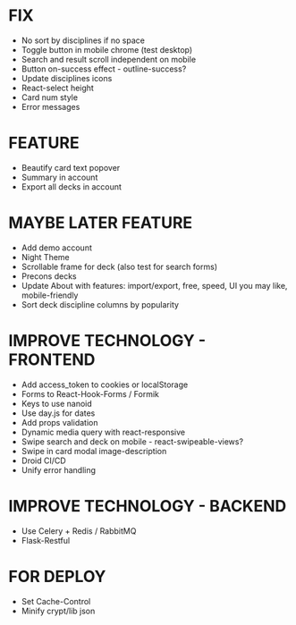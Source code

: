 # FIX
* No sort by disciplines if no space
* Toggle button in mobile chrome (test desktop)
* Search and result scroll independent on mobile
* Button on-success effect - outline-success?
* Update disciplines icons
* React-select height
* Card num style
* Error messages

# FEATURE
* Beautify card text popover
* Summary in account
* Export all decks in account

# MAYBE LATER FEATURE
* Add demo account
* Night Theme
* Scrollable frame for deck (also test for search forms) 
* Precons decks
* Update About with features: import/export, free, speed, UI you may like, mobile-friendly
* Sort deck discipline columns by popularity

# IMPROVE TECHNOLOGY - FRONTEND
* Add access_token to cookies or localStorage
* Forms to React-Hook-Forms / Formik
* Keys to use nanoid
* Use day.js for dates
* Add props validation
* Dynamic media query with react-responsive
* Swipe search and deck on mobile - react-swipeable-views?
* Swipe in card modal image-description
* Droid CI/CD
* Unify error handling

# IMPROVE TECHNOLOGY - BACKEND
* Use Celery + Redis / RabbitMQ
* Flask-Restful

# FOR DEPLOY
* Set Cache-Control
* Minify crypt/lib json
